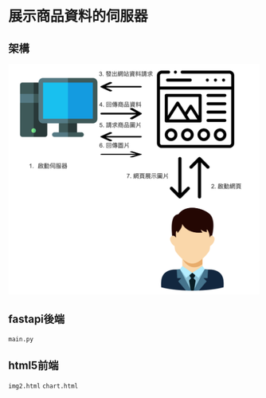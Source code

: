 # 展示商品資料的伺服器

## 架構

![image](/src/framework.png)
## fastapi後端
`main.py`
## html5前端
`img2.html` 
`chart.html`
